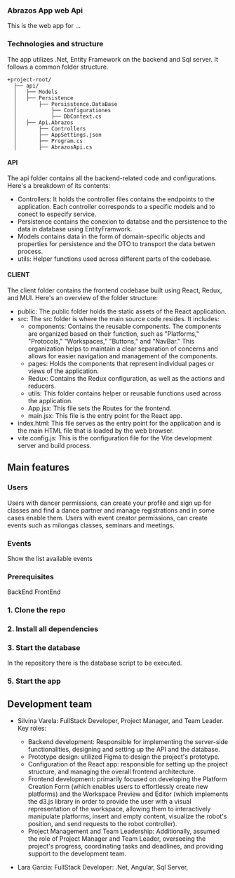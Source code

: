 ### Abrazos App web Api

This is the web app for ...  

### Technologies and structure

The app utilizes .Net, Entity Framework on the backend and Sql server. 
It follows a common folder structure.

```
+project-root/
  ├── api/
  │   ├── Models
  │   ├── Persistence
  │       ├── Persisstence.DataBase
  │           ├── Configurationes
  │           ├── DbContext.cs
  │   ├── Api.Abrazos
  │       ├── Controllers
  │       ├── AppSettings.json
  │       ├── Program.cs
  │       ├── AbrazosApi.cs

```

<!-- DER  -->

#### API

<!-- TODO: what is an API? -->

The api folder contains all the backend-related code and configurations. Here's a breakdown of its contents:

- Controllers: It holds the controller files contains the endpoints to the application. Each controller corresponds to a specific models
 and to conect to especify service.
- Persistence contains the conexion to databse and the persistence to the data in database using EntityFramwork.
- Models contains data in the form of domain-specific objects and properties for persistence and the DTO to transport the data betwen process.
- utils: Helper functions used across different parts of the codebase.

#### CLIENT

<!-- TODO: what is a CLIENT? -->

The client folder contains the frontend codebase built using React, Redux, and MUI. Here's an overview of the folder structure:

- public: The public folder holds the static assets of the React application.
- src: The src folder is where the main source code resides. It includes:
   - components: Contains the reusable components. The components are organized based on their function, such as "Platforms," "Protocols," "Workspaces," "Buttons," and "NavBar." This organization helps to maintain a clear separation of concerns and allows for easier navigation and management of the components.
   - pages: Holds the components that represent individual pages or views of the application.
   - Redux: Contains the Redux configuration, as well as the actions and reducers.
   - utils: This folder contains helper or reusable functions used across the application.
   - App.jsx: This file sets the Routes for the frontend.
   - main.jsx: This file is the entry point for the React app. 
- index.html: This file serves as the entry point for the application and is the main HTML file that is loaded by the web browser.
- vite.config.js: This is the configuration file for the Vite development server and build process. 

## Main features

### Users

Users with dancer permissions, can create your profile and sign up for classes and find a dance partner and
manage registrations and in some cases enable them.
Users with event creator permissions, can create events such as milongas classes, seminars and meetings.

### Events

Show the list available events


### Prerequisites

BackEnd
FrontEnd

### 1. Clone the repo


### 2. Install all dependencies 


### 3. Start the database

In the repository there is the database script to be executed.
 

### 5. Start the app

## Development team

- Silvina Varela: FullStack Developer, Project Manager, and Team Leader. Key roles: 
    - Backend development: Responsible for implementing the server-side functionalities, designing and setting up the API and the database.
    - Prototype design: utilized Figma to design the project's prototype.
    - Configuration of the React app: responsible for setting up the project structure, and managing the overall frontend architecture.
    - Frontend development: primarily focused on developing the Platform Creation Form (which enables users to effortlessly create new platforms) and the Workspace Preview and Editor (which implements the d3.js library in order to provide the user with a visual representation of the workspace, allowing them to interactively manipulate platforms, insert and empty content, visualize the robot's position, and send requests to the robot controller).
    - Project Management and Team Leadership: Additionally, assumed the role of Project Manager and Team Leader, overseeing the project's progress, coordinating tasks and deadlines, and providing support to the development team.

- Lara Garcia: FullStack Developer: .Net, Angular, Sql Server, 
    
